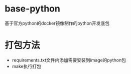 # base-python
基于官方python的docker镜像制作的python开发底包

# 打包方法
- requirements.txt文件内添加需要安装到image的python包
- make执行打包
